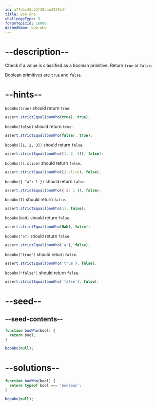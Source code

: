 ```yaml
---
id: a77dbc43c33f39daa4429b4f
title: Boo who
challengeType: 5
forumTopicId: 16000
dashedName: boo-who
---
```


# --description--

Check if a value is classified as a boolean primitive. Return `true` or `false`.

Boolean primitives are `true` and `false`.

# --hints--

`booWho(true)` should return `true`.

```js
assert.strictEqual(booWho(true), true);
```

`booWho(false)` should return `true`.

```js
assert.strictEqual(booWho(false), true);
```

`booWho([1, 2, 3])` should return `false`.

```js
assert.strictEqual(booWho([1, 2, 3]), false);
```

`booWho([].slice)` should return `false`.

```js
assert.strictEqual(booWho([].slice), false);
```

`booWho({ "a": 1 })` should return `false`.

```js
assert.strictEqual(booWho({ a: 1 }), false);
```

`booWho(1)` should return `false`.

```js
assert.strictEqual(booWho(1), false);
```

`booWho(NaN)` should return `false`.

```js
assert.strictEqual(booWho(NaN), false);
```

`booWho("a")` should return `false`.

```js
assert.strictEqual(booWho('a'), false);
```

`booWho("true")` should return `false`.

```js
assert.strictEqual(booWho('true'), false);
```

`booWho("false")` should return `false`.

```js
assert.strictEqual(booWho('false'), false);
```

# --seed--

## --seed-contents--

```js
function booWho(bool) {
  return bool;
}

booWho(null);
```

# --solutions--

```js
function booWho(bool) {
  return typeof bool === 'boolean';
}

booWho(null);
```
